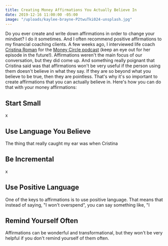 ```yaml
---
title: Creating Money Affirmations You Actually Believe In
date: 2019-12-16 11:00:00 -05:00
image: "/uploads/kaylee-brayne-P2twuTki024-unsplash.jpg"
---
```


Do you ever create and write down affirmations in order to change your mindset? I do it sometimes. And I often recommend positive affirmations to my financial coaching clients. A few weeks ago, I interviewed life coach [Cristina Roman](https://piquecoaching.co/) for the [Money Circle podcast](https://www.maggiegermano.com/podcast/) (keep an eye out for her episode in the future!). Affirmations weren't the main focus of our conversation, but they did come up. And something really poignant that Cristina said was that affirmations won't be very useful if the person using them doesn't believe in what they say. If they are so beyond what you believe to be true, then they are pointless. That's why it's so important to create affirmations that you can actually believe in. Here's how you can do that with your money affirmations:

## Start Small

x

## Use Language You Believe

The thing that really caught my ear was when Cristina 

## Be Incremental

x

## Use Positive Language

One of the keys to affirmations is to use positive language. That means that instead of saying, "I won't overspend", you can say something like, "I 

## Remind Yourself Often

Affirmations can be wonderful and transformational, but they won't be very helpful if you don't remind yourself of them often.